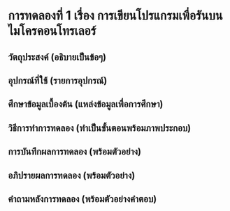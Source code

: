 # การทดลองที่ 1 เรื่อง การเขียนโปรแกรมเพื่อรันบนไมโครคอนโทรเลอร์  
## วัตถุประสงค์ (อธิบายเป็นข้อๆ)
## อุปกรณ์ที่ใช้ (รายการอุปกรณ์)
## ศึกษาข้อมูลเบื้องต้น (แหล่งข้อมูลเพื่อการศึกษา)
## วิธีการทำการทดลอง (ทำเป็นขั้นตอนพร้อมภาพประกอบ)
## การบันทึกผลการทดลอง (พร้อมตัวอย่าง)
## อภิปรายผลการทดลอง (พร้อมตัวอย่าง)
## คำถามหลังการทดลอง (พร้อมตัวอย่างคำตอบ)
